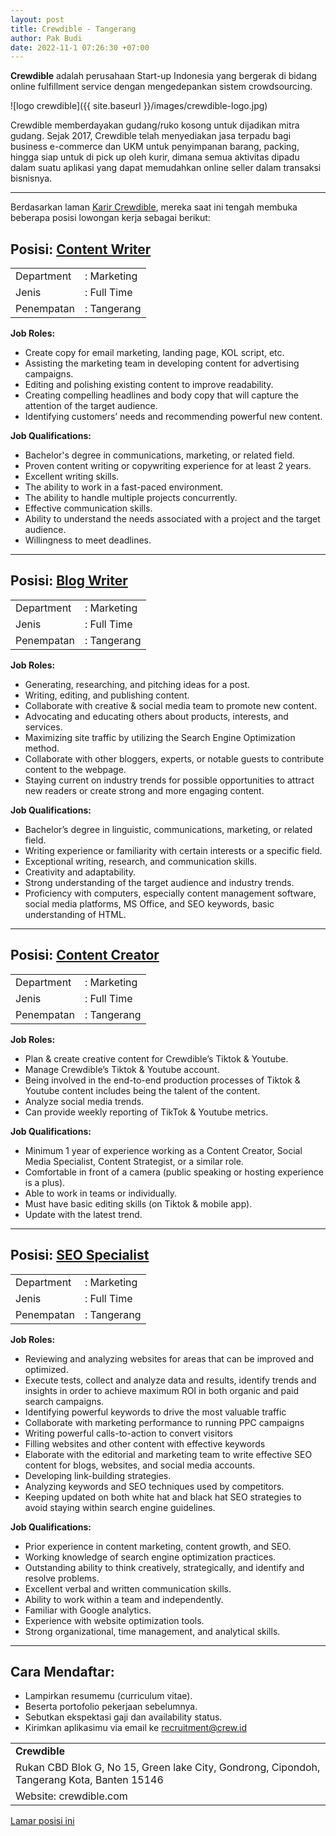 ```yaml
---
layout: post
title: Crewdible - Tangerang
author: Pak Budi
date: 2022-11-1 07:26:30 +07:00
---
```


**Crewdible** adalah perusahaan Start-up Indonesia yang bergerak di bidang online fulfillment service dengan mengedepankan sistem crowdsourcing.

![logo crewdible]({{ site.baseurl }}/images/crewdible-logo.jpg)

Crewdible memberdayakan gudang/ruko kosong untuk dijadikan mitra gudang. Sejak 2017, Crewdible telah menyediakan jasa terpadu bagi business e-commerce dan UKM untuk penyimpanan barang, packing, hingga siap untuk di pick up oleh kurir, dimana semua aktivitas dipadu dalam suatu aplikasi yang dapat memudahkan online seller dalam transaksi bisnisnya.

---

Berdasarkan laman [Karir Crewdible](https://karir.crewdible.com/#karir), mereka saat ini tengah membuka beberapa posisi lowongan kerja sebagai berikut:

## Posisi: [Content Writer](https://karir.crewdible.com/careers/detail/Content+Writer)

|  |  |
|--|--|
| Department | : Marketing |
| Jenis | : Full Time |
| Penempatan | : Tangerang |

**Job Roles:**

* Create copy for email marketing, landing page, KOL script, etc.
* Assisting the marketing team in developing content for advertising campaigns.
* Editing and polishing existing content to improve readability.
* Creating compelling headlines and body copy that will capture the attention of the target audience.
* Identifying customers’ needs and recommending powerful new content.


**Job Qualifications:**

* Bachelor's degree in communications, marketing, or related field.
* Proven content writing or copywriting experience for at least 2 years.
* Excellent writing skills.
* The ability to work in a fast-paced environment.
* The ability to handle multiple projects concurrently.
* Effective communication skills.
* Ability to understand the needs associated with a project and the target audience.
* Willingness to meet deadlines.

---

## Posisi: [Blog Writer](https://karir.crewdible.com/careers/detail/Blog+Writer)

|  |  |
|--|--|
| Department | : Marketing |
| Jenis | : Full Time |
| Penempatan | : Tangerang |

**Job Roles:**

* Generating, researching, and pitching ideas for a post.
* Writing, editing, and publishing content.
* Collaborate with creative & social media team to promote new content.
* Advocating and educating others about products, interests, and services.
* Maximizing site traffic by utilizing the Search Engine Optimization method.
* Collaborate with other bloggers, experts, or notable guests to contribute content to the webpage.
* Staying current on industry trends for possible opportunities to attract new readers or create strong and more engaging content.


**Job Qualifications:**

* Bachelor’s degree in linguistic, communications, marketing, or related field.
* Writing experience or familiarity with certain interests or a specific field.
* Exceptional writing, research, and communication skills.
* Creativity and adaptability.
* Strong understanding of the target audience and industry trends.
* Proficiency with computers, especially content management software, social media platforms, MS Office, and SEO keywords, basic understanding of HTML.

---

## Posisi: [Content Creator](https://karir.crewdible.com/careers/detail/Content+Creator)

|  |  |
|--|--|
| Department | : Marketing |
| Jenis | : Full Time |
| Penempatan | : Tangerang |

**Job Roles:**

* Plan & create creative content for Crewdible’s Tiktok & Youtube.
* Manage Crewdible’s Tiktok & Youtube account.
* Being involved in the end-to-end production processes of Tiktok & Youtube content includes being the talent of the content.
* Analyze social media trends.
* Can provide weekly reporting of TikTok & Youtube metrics.


**Job Qualifications:**

* Minimum 1 year of experience working as a Content Creator, Social Media Specialist, Content Strategist, or a similar role.
* Comfortable in front of a camera (public speaking or hosting experience is a plus).
* Able to work in teams or individually.
* Must have basic editing skills (on Tiktok & mobile app).
* Update with the latest trend.

---

## Posisi: [SEO Specialist](https://karir.crewdible.com/careers/detail/SEO+Specialist)

|  |  |
|--|--|
| Department | : Marketing |
| Jenis | : Full Time |
| Penempatan | : Tangerang |

**Job Roles:**

* Reviewing and analyzing websites for areas that can be improved and optimized.
* Execute tests, collect and analyze data and results, identify trends and insights in order to achieve maximum ROI in both organic and paid search campaigns.
* Identifying powerful keywords to drive the most valuable traffic
* Collaborate with marketing performance to running PPC campaigns
* Writing powerful calls-to-action to convert visitors
* Filling websites and other content with effective keywords
* Elaborate with the editorial and marketing team to write effective SEO content for blogs, websites, and social media accounts.
* Developing link-building strategies.
* Analyzing keywords and SEO techniques used by competitors.
* Keeping updated on both white hat and black hat SEO strategies to avoid staying within search engine guidelines.


**Job Qualifications:**

* Prior experience in content marketing, content growth, and SEO.
* Working knowledge of search engine optimization practices.
* Outstanding ability to think creatively, strategically, and identify and resolve problems.
* Excellent verbal and written communication skills.
* Ability to work within a team and independently.
* Familiar with Google analytics.
* Experience with website optimization tools.
* Strong organizational, time management, and analytical skills.

---

## Cara Mendaftar:

- Lampirkan resumemu (curriculum vitae).
- Beserta portofolio pekerjaan sebelumnya.
- Sebutkan ekspektasi gaji dan availability status.
- Kirimkan aplikasimu via email ke recruitment@crew.id

|  |
|--|
| **Crewdible** |
| Rukan CBD Blok G, No 15, Green lake City, Gondrong, Cipondoh, Tangerang Kota, Banten 15146  |
| Website: crewdible.com |

<div class="apply"><a href="mailto:recruitment@crew.id">Lamar posisi ini</a></div>
